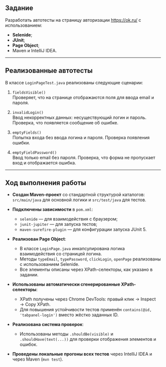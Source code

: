 ## Задание

Разработать автотесты на страницу авторизации https://ok.ru/ с использованием:

- **Selenide**;
- **JUnit**;
- **Page Object**;
-  Maven и IntelliJ IDEA.
---

## Реализованные автотесты

В классе `LoginPageTest.java` реализованы следующие сценарии:

1. `fieldsVisible()`  
   Проверяет, что на странице отображаются поля для ввода email и пароля.

2. `invalidLogin()`  
   Ввод некорректных данных: несуществующий логин и пароль. Проверка, что появляется сообщение об ошибке.

3. `emptyFields()`  
   Попытка входа без ввода логина и пароля. Проверка появления ошибки.

4. `emptyFieldPassword()`  
   Ввод только email без пароля. Проверка, что форма не пропускает вход и отображается ошибка.

---

## Ход выполнения работы

- **Создан Maven-проект** со стандартной структурой каталогов: `src/main/java` для основной логики и `src/test/java` для тестов.

- **Подключены зависимости** в `pom.xml`:
    - `selenide` — для взаимодействия с браузером;
    - `junit-jupiter` — для запуска тестов;
    - `maven-surefire-plugin` — для конфигурации запуска JUnit 5.

- **Реализован Page Object**:
    - В классе `LoginPage.java` инкапсулирована логика взаимодействия со страницей логина.
    - Методы `typeEmail`, `typePassword`, `clickLogin`, `openPage` реализованы с использованием Selenide.
    - Все элементы описаны через XPath-селекторы, как указано в задании.

- **Использованы автоматически сгенерированные XPath-селекторы**:
    - XPath получены через Chrome DevTools: правый клик → Inspect → Copy XPath.
    - Для повышения устойчивости тестов применён `contains(@id, 'tabpanel-login')` вместо жёстко заданных ID.

- **Реализована система проверок**:
    - Использованы методы `.shouldBe(visible)` и `.shouldHave(text(...))` для проверки отображения элементов и ошибок.

- **Проведены локальные прогоны всех тестов** через IntelliJ IDEA и через Maven (`mvn test`).

